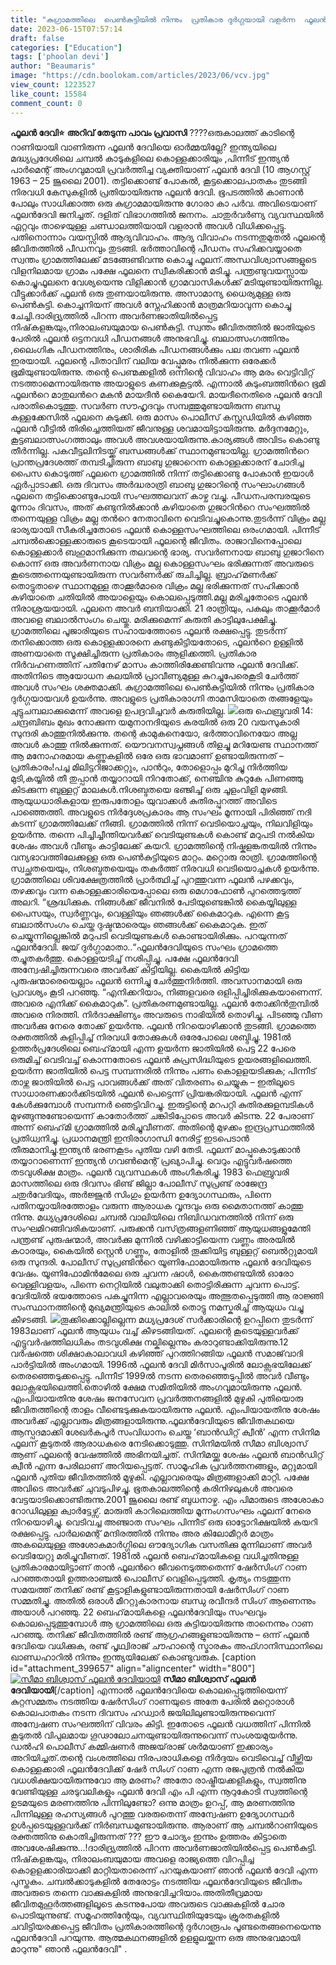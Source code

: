 ```yaml
---
title: "കുഗ്രാമത്തിലെ  പെണ്‍കുട്ടിയില്‍ നിന്നും  പ്രതികാര ദുര്‍ഗ്ഗയായി വളർന്ന  ഫൂലൻ ദേവിയുടെ കഥ"
date: 2023-06-15T07:57:14
draft: false
categories: ["Education"]
tags: ['phoolan devi']
author: "Beaumaris"
image: "https://cdn.boolokam.com/articles/2023/06/vcv.jpg"
view_count: 1223527
like_count: 15584
comment_count: 0
---
```


**ഫൂലൻ ദേവി⭐** **അറിവ് തേടുന്ന പാവം പ്രവാസി** ????ഒരുകാലത്ത് കാടിന്റെ റാണിയായി വാണിരുന്ന ഫൂലന്‍ ദേവിയെ ഓര്‍മ്മയില്ലേ? ഇന്ത്യയിലെ മദ്ധ്യപ്രദേശിലെ ചമ്പൽ കാടുകളിലെ കൊള്ളക്കാരിയും ,പിന്നീട് ഇന്ത്യൻ പാർമെന്റ് അംഗവുമായി പ്രവർത്തിച്ച വ്യക്തിയാണ് ഫൂലൻ ദേവി (10 ആഗസ്റ്റ് 1963 – 25 ജൂലൈ 2001). തട്ടിക്കൊണ്ട് പോകൽ, കൂട്ടക്കൊലപാതകം തുടങ്ങി നിരവധി കേസുകളിൽ പ്രതിയായിരുന്നു ഫൂലൻ ദേവി. ഭൂപടത്തില്‍ കാണാന്‍ പോലും സാധിക്കാത്ത ഒരു കുഗ്രാമമായിരുന്നു ഗോരാ കാ പര്‍വ. അവിടെയാണ് ഫൂലന്‍ദേവി ജനിച്ചത്‌. ദളിത് വിഭാഗത്തില്‍ ജനനം. ചാതുര്‍വര്‍ണ്യ വ്യവസ്ഥയില്‍ ഏറ്റവും താഴെയുള്ള ചണ്ഡാലത്തിയായി വളരാന്‍ അവള്‍ വിധിക്കപ്പെട്ടു. പതിനൊന്നാം വയസ്സില്‍ ആദ്യവിവാഹം. ആദ്യ വിവാഹം നടന്നതുമുതല്‍ ഫൂലന്റെ ജീവിതത്തില്‍ പീഡനവും തുടങ്ങി. ഭര്‍ത്താവിന്റെ പീഡനം സഹിക്കവയ്യാതെ സ്വന്തം ഗ്രാമത്തിലേക്ക്‌ മടങ്ങേണ്ടിവന്നു കൊച്ചു ഫൂലന്‌.അന്ധവിശ്വാസങ്ങളുടെ വിളനിലമായ ഗ്രാമം പക്ഷേ ഫൂലനെ സ്വീകരിക്കാന്‍ മടിച്ചു. പന്ത്രണ്ടുവയസ്സായ കൊച്ചുഫൂലനെ വേശ്യയെന്നു വിളിക്കാന്‍ ഗ്രാമവാസികള്‍ക്ക്‌ മടിയുണ്ടായിരുന്നില്ല. വീട്ടുക്കാര്‍ക്ക്‌ ഫൂലന്‍ ഒരു തുണയായിരുന്നു. അസാമാന്യ ധൈര്യമുള്ള ഒരു പെണ്‍കുട്ടി. കൊച്ചനിയന്‌ അവള്‍ സ്നേഹിക്കാന്‍ മാത്രമറിയാവുന്ന കൊച്ചു ചേച്ചി.ദാരിദ്ര്യത്തില്‍ പിറന്ന അവര്‍ണജാതിയില്‍പ്പെട്ട നിഷ്‌കളങ്കയും,നിരാലംബയുമായ പെണ്‍കുട്ടി. [](https://cdn.boolokam.com/articles/2023/06/vcv.jpg)സ്വന്തം ജീവിതത്തില്‍ ജാതിയുടെ പേരില്‍ ഫൂലന്‍ ഒട്ടനവധി പീഡനങ്ങള്‍ അനുഭവിച്ചു. ബലാത്സംഗത്തിനും ,ലൈംഗിക പീഡനത്തിനും, ശാരീരിക പീഡനങ്ങള്‍ക്കും പല തവണ ഫൂലന്‍ ഇരയായി. ഫൂലന്റെ പിതാവിന് വലിയ വേപ്പുമരം നില്‍ക്കുന്ന ഒരേക്കര്‍ ഭൂമിയുണ്ടായിരുന്നു. തന്റെ പെണ്മക്കളില്‍ ഒന്നിന്റെ വിവാഹം ആ മരം വെട്ടിവിറ്റ് നടത്താമെന്നായിരുന്നു അയാളുടെ കണക്കുകൂട്ടല്‍. എന്നാല്‍ കുടുംബത്തിന്‍റെ ഭൂമി ഫൂലന്‍റെ മാതുലന്‍റെ മകന്‍ മായദീന്‍ കൈയേറി. മായദീനെതിരെ ഫൂലന്‍ ദേവി പരാതികൊടുത്തു. സവര്‍ണ സൗഹൃദവും സമ്പത്തുമുണ്ടായിരുന്ന ബന്ധു കള്ളക്കേസില്‍ ഫൂലനെ കുടുക്കി. ഒരു മാസം പൊലീസ്‌ കസ്റ്റഡിയില്‍ കഴിഞ്ഞ ഫൂലന്‍ വീട്ടില്‍ തിരിച്ചെത്തിയത്‌ ജീവനുള്ള ശവമായിട്ടായിരുന്നു. മര്‍ദ്ദനമേറ്റും, കൂട്ടബലാത്സംഗത്താലും അവള്‍ അവശയായിരുന്നു.കാര്യങ്ങള്‍ അവിടം കൊണ്ടു തീര്‍ന്നില്ല. പകവീട്ടലിനിടയ്ക്ക് ബന്ധങ്ങള്‍ക്ക് സ്ഥാനമുണ്ടായില്ല. ഗ്രാമത്തിന്‍റെ പ്രാന്തപ്രദേശത്ത്‌ തമ്പടിച്ചിരുന്ന ബാബു ഗുജാറെന്ന കൊള്ളക്കാരന്‌ ചോദിച്ച പൈസ കൊടുത്ത്‌ ഫൂലനെ ഗ്രാമത്തില്‍ നിന്ന്‌ തട്ടിക്കൊണ്ടു പോകാന്‍ ഇയാള്‍ ഏര്‍പ്പാടാക്കി. ഒരു ദിവസം അര്‍ദ്ധരാത്രി ബാബു ഗുജാറിന്റെ സംഘാംഗങ്ങള്‍ ഫൂലനെ തട്ടിക്കൊണ്ടുപോയി സംഘത്തലവന്‌ കാഴ്ച വച്ചു. പീഡനപരമ്പരയുടെ മൂന്നാം ദിവസം, അത് കണ്ടുനില്‍ക്കാന്‍ കഴിയാതെ ഗുജാറിന്‍റെ സംഘത്തില്‍ തന്നെയുള്ള വിക്രം മല്ല തന്‍റെ നേതാവിനെ വെടിവച്ചുകൊന്നു.തുടര്‍ന്ന്‌ വിക്രം മല്ല ഭാര്യയായി സീകരിച്ചതോടെ ഫൂലന്‍ കൊള്ളസംഘത്തിലെ ഒരംഗമായി. പിന്നീട് ചമ്പല്‍ക്കൊള്ളക്കാരുടെ കൂടെയായി ഫൂലന്റെ ജീവിതം. രാജാവിനെപ്പോലെ കൊള്ളക്കാര്‍ ബഹുമാനിക്കുന്ന തലവന്റെ ഭാര്യ‌. സവര്‍ണനായ ബാബു ഗുജാറിനെ കൊന്ന്‌ ഒരു അവര്‍ണനായ വിക്രം മല്ല കൊള്ളസംഘം ഭരിക്കുന്നത്‌ അവരുടെ കൂടെത്തന്നെയുണ്ടായിരുന്ന സവര്‍ണര്‍ക്ക്‌ രുചിച്ചില്ല. ബ്രാഹ്‌മണര്‍ക്ക്‌ തൊട്ടുതാഴെ സ്ഥാനമുള്ള താക്കൂര്‍മാരെ വിക്രം മല്ല ഭരിക്കുന്നത് സഹിക്കാന്‍ കഴിയാതെ ചതിയില്‍ അയാളെയും കൊലപ്പെടുത്തി.മല്ല മരിച്ചതോടെ ഫൂലന്‍ നിരാശ്രയയായി. ഫൂലനെ അവര്‍ ബന്ദിയാക്കി. 21 രാത്രിയും, പകലും താക്കൂര്‍മാര്‍ അവളെ ബലാല്‍സംഗം ചെയ്തു. മരിക്കുമെന്ന്‌ കരുതി കാട്ടിലുപേക്ഷിച്ചു. ഗ്രാമത്തിലെ പൂജാരിയുടെ സഹായത്തോടെ ഫൂലന്‍ രക്ഷപ്പെട്ടു. തുടര്‍ന്ന്‌ തനിക്കൊത്ത ഒരു കൊള്ളക്കാരനെ കണ്ടുകിട്ടിയതോടെ, ഫൂലന്‍റെ ഉള്ളില്‍ അണയാതെ സൂക്ഷിച്ചിരുന്ന പ്രതികാരം ആളിക്കത്തി. പ്രതികാര നിര്‍വഹണത്തിന്‌ പതിനേഴ്‌ മാസം കാത്തിരിക്കേണ്ടിവന്നു ഫൂലന്‍ ദേവിക്ക്‌. അതിനിടെ ആയോധന കലയില്‍ പ്രാവീണ്യമുള്ള കുറച്ചുപേരെകൂടി ചേര്‍ത്ത്‌ അവള്‍ സംഘം ശക്തമാക്കി. കുഗ്രാമത്തിലെ പെണ്‍കുട്ടിയില്‍ നിന്നും പ്രതികാര ദുര്‍ഗ്ഗയായവള്‍ ഉയര്‍ന്നു. അവളുടെ പ്രതികാരാഗ്നി താമസിയാതെ തങ്ങളേയും ചുട്ടുചമ്പലാക്കുമെന്ന് അവളെ ഉപദ്രവിച്ചവര്‍ കരുതിയില്ല. [![](https://cdn.boolokam.com/articles/2023/06/qdqqd.webp)](https://cdn.boolokam.com/articles/2023/06/qdqqd.webp)ഒരു ഫെബ്രുവരി 14: ചന്ദ്രബിബം മുഖം നോക്കുന്ന യമുനാനദിയുടെ കരയില്‍ ഒരു 20 വയസുകാരി സുന്ദരി കാത്തുനില്‍ക്കുന്നു. തന്റെ കാമുകനെയോ, ഭര്‍ത്താവിനെയോ അല്ല അവള്‍ കാത്തു നില്‍ക്കുന്നത്. യൌവനസ്വപ്നങ്ങള്‍ തിളച്ചു മറിയേണ്ട സ്ഥാനത്ത് ആ മനോഹരമായ കണ്ണുകളില്‍ ഒരേ ഒരു ഭാവമാണ് ഉണ്ടായിരുന്നത് – പ്രതികാരം!പച്ച മിലിട്ടറിജാക്കറ്റും, പാന്‍റും, തോളൊപ്പം മുറിച്ചു നിര്‍ത്തിയ മുടി,കയ്യില്‍ തീ തുപ്പാന്‍ തയ്യാറായി നിറതോക്ക്, നെഞ്ചിനു കുറുകേ പിണഞ്ഞു കിടക്കുന്ന ബുള്ളറ്റ് മാലകള്‍.നിശബ്ദതയെ ഭഞ്ജിച്ച് ഒരു ചൂളംവിളി മുഴങ്ങി. ആയുധധാരികളായ ഇരുപതോളം യുവാക്കള്‍ കുതിരപ്പുറത്ത് അവിടെ പാഞ്ഞെത്തി. അവളുടെ നിര്‍ദ്ദേശപ്രകാരം ആ സംഘം മൂന്നായി പിരിഞ്ഞ് നദി കടന്ന് ഗ്രാമത്തിലേക്ക് നീങ്ങി. ഗ്രാമത്തില്‍ നിന്ന് വെടിയൊച്ചയും, നിലവിളിയും ഉയര്‍ന്നു. തന്നെ പിച്ചിച്ചീന്തിയവര്‍ക്ക് വെടിയുണ്ടകള്‍ കൊണ്ട് മറുപടി നല്‍കിയ ശേഷം അവള്‍ വീണ്ടും കാട്ടിലേക്ക് കയറി. ഗ്രാമത്തിന്റെ നിഷ്കളങ്കതയില്‍ നിന്നും വന്യഭാവത്തിലേക്കുള്ള ഒരു പെണ്‍കുട്ടിയുടെ മാറ്റം. മറ്റൊരു രാത്രി. ഗ്രാമത്തിന്റെ സ്വച്ഛതയെയും, നിശബ്ദതയെയും തകര്‍ത്ത് നിരവധി വെടിയൊച്ചകള്‍ ഉയര്‍ന്നു. ഗ്രാമത്തിലെ ശിവക്ഷേത്രത്തില്‍ പ്രാര്‍ത്ഥിച്ച്‌ പുറത്തുവന്ന ഫൂലന്‍ പഴക്കവും, തഴക്കവും വന്ന കൊള്ളക്കാരിയെപ്പോലെ ഒരു മെഗാഫോണ്‍ പുറത്തെടുത്ത്‌ അലറി. “ശ്രദ്ധിക്കുക. നിങ്ങള്‍ക്ക്‌ ജീവനില്‍ പേടിയുണ്ടെങ്കില്‍ കൈയ്യിലുള്ള പൈസയും, സ്വര്‍ണ്ണവും, വെള്ളിയും ഞങ്ങള്‍ക്ക്‌ കൈമാറുക. എന്നെ കൂട്ട ബലാല്‍സംഗം ചെയ്ത ദുഷ്ടന്മാരെയും ഞങ്ങള്‍ക്ക്‌ കൈമാറുക. ഇത്‌ ചെയ്യുന്നില്ലെങ്കില്‍ മറുപടി വെടിയുണ്ടകള്‍ കൊണ്ടായിരിക്കും. പറയുന്നത് ഫൂലന്‍ദേവി. ജയ്‌ ദുര്‍ഗ്ഗാമാതാ..“ഫൂലന്‍ദേവിയുടെ സംഘം ഗ്രാമത്തെ തച്ചുതകര്‍ത്തു. കൊള്ളയടിച്ച്‌ നശിപ്പിച്ചു. പക്ഷേ ഫൂലന്‍ദേവി അന്വേഷിച്ചിരുന്നവരെ അവര്‍ക്ക്‌ കിട്ടിയില്ല. കൈയില്‍ കിട്ടിയ പുരുഷന്മാരെയെല്ലാം ഫൂലന്‍ ഒന്നിച്ചു ചേര്‍ത്തുനിര്‍ത്തി. അവസാനമായി ഒരു പ്രാവശ്യം കൂടി പറഞ്ഞു. “എനിക്കറിയാം, നിങ്ങളവരെ ഒളിപ്പിച്ചിരിക്കുകയാണെന്ന്. അവരെ എനിക്ക്‌ കൈമാറുക”. പ്രതികരണമുണ്ടായില്ല. ഫൂലന്‍ തോക്കിന്‍തുമ്പില്‍ അവരെ നിരത്തി. നിര്‍ദാക്ഷിണ്യം അവരുടെ നാഭിയില്‍ തൊഴിച്ചു. പിടഞ്ഞു വീണ അവര്‍ക്കു നേരെ തോക്ക് ഉയര്‍ന്നു. ഫൂലന്‍ നിറയൊഴിക്കാന്‍ തുടങ്ങി. ഗ്രാമത്തെ രക്തത്തില്‍ കുളിപ്പിച്ച് നിരവധി തോക്കുകള്‍ ഒരേപോലെ ശബ്ദിച്ചു. 1981ല്‍ ഉത്തര്‍പ്രദേശിലെ ബെഹ്‌മായി എന്ന ഉയര്‍ന്ന ജാതിയില്‍ പെട്ട 22 പേരെ ഒരുമിച്ച് വെടിവച്ച് കൊന്നതോടെ ഫൂലന്‍ കുപ്രസിദ്ധിയുടെ ഉയരങ്ങളിലെത്തി. ഉയര്‍ന്ന ജാതിയില്‍ പെട്ട സമ്പന്നരില്‍ നിന്നും പണം കൊളളയടിക്കുക; പിന്നീട് താഴ്ന്ന ജാതിയില്‍ പെട്ട പാവങ്ങള്‍ക്ക് അത് വിതരണം ചെയ്യുക – ഇതിലൂടെ സാധാരണക്കാര്‍ക്കിടയില്‍ ഫൂലന്‍ പെട്ടെന്ന് പ്രിയങ്കരിയായി. ഫൂലന്‍ എന്ന് കേള്‍ക്കുമ്പോള്‍ സമ്പന്നര്‍ ഞെട്ടിവിറച്ചു. ഇരുട്ടിന്റെ മറപറ്റി കുതിരക്കുളമ്പടികള്‍ മുഴങ്ങുന്നുണ്ടോയെന്ന് കാതോര്‍ത്ത് ചങ്കിടിപ്പോടെ അവര്‍ കിടന്നു. 22 പേരാണ്‌ അന്ന് ബെഹ്‌മി ഗ്രാമത്തില്‍ മരിച്ചുവീണത്‌. അതിന്റെ മുഴക്കം ഇന്ദ്രപ്രസ്ഥത്തില്‍ പ്രതിധ്വനിച്ചു. പ്രധാനമന്ത്രി ഇന്ദിരാഗാന്ധി നേരിട്ട് ഇടപെടാന്‍ തീരുമാനിച്ചു.ഇന്ത്യന്‍ ഭരണകൂടം പുതിയ വഴി തേടി. ഫൂലന്‌ മാപ്പുകൊടുക്കാന്‍ തയ്യാറാണെന്ന്‌ ഇന്ത്യന്‍ ഗവണ്‍മെന്റ്‌ പ്രഖ്യാപിച്ചു. വെറും എട്ടുവര്‍ഷത്തെ തടവുശിക്ഷ മാത്രം. ഫൂലന്‍ വ്യവസ്ഥകള്‍ അംഗീകരിച്ചു. 1983 ഫെബ്രുവരി മാസത്തിലെ ഒരു ദിവസം ഭിണ്ട്‌ ജില്ലാ പോലീസ്‌ സുപ്രണ്ട്‌ രാജേന്ദ്ര ചതുര്‍വേദിയും, അര്‍ജ്ജുന്‍ സിംഗും ഉയര്‍ന്ന ഉദ്യോഗസ്ഥരും, പിന്നെ പതിനയ്യായിരത്തോളം വരുന്ന ആരാധക വൃന്ദവും ഒരു മൈതാനത്ത് കാത്തു നിന്നു. മധ്യപ്രദേശിലെ ചമ്പല്‍ വാലിയിലെ നിബിഡവനത്തില്‍ നിന്ന്‌ ഒരു സംഘമിറങ്ങിവരികയാണ്‌. പരുക്കന്‍ വസ്‌ത്രങ്ങളണിഞ്ഞ്‌ ആയുധങ്ങളുമേന്തി പന്ത്രണ്ട്‌ പുരുഷന്മാര്‍, അവര്‍ക്കു മുന്നില്‍ വഴിക്കാട്ടിയെന്ന വണ്ണം അരയില്‍ കഠാരയും, കൈയില്‍ സ്റ്റെന്‍ ഗണ്ണും, തോളില്‍ തൂക്കിയിട്ട ബുള്ളറ്റ്‌ ബെല്‍റ്റുമായി ഒരു സുന്ദരി. പോലീസ്‌ സുപ്രണ്ടിന്‍റെ യൂണിഫോമായിരുന്നു ഫൂലന്‍ ദേവിയുടെ വേഷം. യൂണിഫോമിന്‍മേലെ ഒരു ചുവന്ന ഷാള്‍, കൈത്തണ്ടയില്‍ ഓരോ വെള്ളിവളയം, പിന്നെ നെറ്റിയില്‍ വലുതാക്കി തൊട്ടിരിക്കുന്ന ചുവന്ന പൊട്ട്‌. വേദിയില്‍ ഭയത്തോടെ പകച്ചുനിന്ന എല്ലാവരെയും അത്ഭുതപ്പെടുത്തി ആ രാജ്ഞി സംസ്ഥാനത്തിന്റെ മുഖ്യമന്ത്രിയുടെ കാലില്‍ തൊട്ടു നമസ്കരിച്ച് ആയുധം വച്ചു കീ‍ഴടങ്ങി. [![](https://cdn.boolokam.com/articles/2023/06/eww.webp)](https://cdn.boolokam.com/articles/2023/06/eww.webp)തൂക്കിക്കൊല്ലില്ലെന്ന മധ്യപ്രദേശ് സര്‍ക്കാരിന്റെ ഉറപ്പിനെ തുടര്‍ന്ന് 1983ലാണ് ഫൂലന്‍ ആയുധം വച്ച് കീഴടങ്ങിയത്. ഫൂലന്റെ കൂടെയുള്ളവര്‍ക്ക് എട്ടുവര്‍ഷത്തിലധികം തടവുശിക്ഷ നല്കില്ലെന്നും കരാറുണ്ടാക്കിയിരുന്നു.12 വർഷത്തെ ശിക്ഷാകാലാവധി കഴിഞ്ഞ് പുറത്തിറങ്ങിയ ഫൂലന്‍ സമാജ്‌വാദി പാര്‍ട്ടിയില്‍ അംഗമായി. 1996ല്‍ ഫൂലന്‍ ദേവി മിര്‍സാപൂരില്‍ ലോക്സഭയിലേക്ക് തെരഞ്ഞെടുക്കപ്പെട്ടു. പിന്നീട് 1999ല്‍ നടന്ന തെരഞ്ഞെടുപ്പില്‍ അവര്‍ വീണ്ടും ലോക്സഭയിലെത്തി.തൊഴില്‍ ക്ഷേമ സമിതിയില്‍ അംഗവുമായിരുന്നു ഫൂലന്‍. എംപിയായതിനു ശേഷം ജനസേവന പ്രവര്‍ത്തനങ്ങളില്‍ മുഴുകി പുതിയൊരു ജീവിതത്തിന്റെ താളം വീണ്ടെടുക്കുകയായിരുന്നു ഫൂലന്‍. എംപിയായതിനു ശേഷം അവര്‍ക്ക് എല്ലാവരും മിത്രങ്ങളായിരുന്നു.ഫൂലന്‍ദേവിയുടെ ജീവിതകഥയെ ആസ്പദമാക്കി ശേഖര്‍കപൂര്‍ സംവിധാനം ചെയ്ത ‘ബാന്‍ഡിറ്റ് ക്വീന്‍’ എന്ന സിനിമ ഫൂലന് കൂടുതല്‍ ആരാധകരെ നേടിക്കൊടുത്തു. സിനിമയില്‍ സീമാ ബിശ്വാസ് ആണ് ഫൂലന്റെ വേഷത്തില്‍ അഭിനയിച്ചത്. സിനിമയ്ക്കു ശേഷം ഫൂലന്‍ ബാന്‍ഡിറ്റ് ക്വീന്‍ എന്ന പേരിലാണ് അറിയപ്പെട്ടത്. സാമൂഹിക പ്രവര്‍ത്തനങ്ങളും, മറ്റുമായി ഫൂലന്‍ പുതിയ ജീവിതത്തില്‍ മുഴുകി. എല്ലാവരെയും മിത്രങ്ങളാക്കി മാറ്റി. പക്ഷേ അവിടെ അവര്‍ക്ക് ചുവടുപിഴച്ചു. ഭൂതകാലത്തിന്റെ കരിനിഴലുകള്‍ അവരെ വേട്ടയാടിക്കൊണ്ടിരുന്നു.2001 ജൂലൈ രണ്ട് ബുധനാഴ്ച. എം പിമാരുടെ അശോകാ റോഡിലുള്ള ക്വാര്‍ട്ടേഴ്സ്. മാരുതി കാറിലെത്തിയ മൂന്നംഗസംഘം ഫൂലന് നേരെ നിറയൊഴിച്ചു. വെടിവച്ച അഞ്ജാത സംഘം പിന്നീട് ഒരു ഓട്ടോറിക്ഷയില്‍ കയറി രക്ഷപ്പെട്ടു. പാര്‍ലമെന്റ് മന്ദിരത്തില്‍ നിന്നും അര കിലോമീറ്റര്‍ മാത്രം അകലെയുള്ള അശോകമാര്‍ഗ്ഗിലെ ഔദ്യോഗിക വസതിക്കു മുന്നിലാണ് അവര്‍ വെടിയേറ്റു മരിച്ചുവീണത്. 1981ല്‍ ഫൂലന്‍ ബെഹ്‌മായികളെ വധിച്ചതിനുള്ള പ്രതികാരമായിട്ടാണ് താന്‍ ഫൂലന്‍റെ ജീവനെടുത്തതെന്ന് ഷേര്‍സിംഗ് റാണ പറഞ്ഞതായി ഉത്തരാഞ്ചല്‍ പൊലീസ് വെളിപ്പെടുത്തി. കൃത്യം നടത്തുന്ന സമയത്ത് തനിക്ക് രണ്ട് കൂട്ടാളികളുണ്ടായിരുന്നതായി ഷേര്‍സിംഗ് റാണ സമ്മതിച്ചു. അതില്‍ ഒരാള്‍ മീററ്റുകാരനായ ബന്ധു രവീന്ദര്‍ സിംഗ് ആണെന്നും അയാള്‍ പറഞ്ഞു. 22 ബെഹ്‌മായികളെ ഫൂലന്‍ദേവിയും സംഘവും കൊലപ്പെടുത്തുമ്പോള്‍ ആ ഗ്രാമത്തിലെ ഒരു കുട്ടിയായിരുന്നു താനെന്നും റാണ പറഞ്ഞു. തനിക്ക് ജീവിതത്തില്‍ രണ്ട് ആഗ്രഹങ്ങളുണ്ടായിരുന്നു – ഒന്ന് ഫൂലന്‍ ദേവിയെ വധിക്കുക, രണ്ട് പൃഥ്വിരാജ് ചൗഹാന്റെ സ്മാരകം അഫ്ഗാനിസ്ഥാനിലെ ഖാണ്ഡഹാറില്‍ നിന്നും ഇന്ത്യയിലേക്ക് കൊണ്ടുവരുക. [caption id="attachment_399657" align="aligncenter" width="800"][![ സീമാ ബിശ്വാസ് ഫൂലൻ ദേവിയായി ](https://cdn.boolokam.com/articles/2023/06/r2rrr-1024x683.webp)](https://cdn.boolokam.com/articles/2023/06/r2rrr.webp) **സീമാ ബിശ്വാസ് ഫൂലൻ ദേവിയായി**[/caption] എന്നാല്‍ ഫൂലന്‍ദേവിയെ കൊലപ്പെടുത്തിയെന്ന് കുറ്റസമ്മതം നടത്തിയ ഷേര്‍സിംഗ് റാണയുടെ അതേ പേരില്‍ മറ്റൊരാള്‍ കൊലപാതകം നടന്ന ദിവസം ഹഡ്വാര്‍ ജയിലിലുണ്ടായിരുന്നുവെന്ന് അന്വേഷണ സംഘത്തിന് വിവരം കിട്ടി. ഇതോടെ ഫൂലന്‍ വധത്തിന് പിന്നില്‍ കൂടുതല്‍ വിപുലമായ ഗൂഢാലോചനയുണ്ടായിരുന്നുവെന്ന് സംശയമുയര്‍ന്നു. ഡല്‍ഹി പൊലീസ് കമ്മിഷണര്‍ അജയ്‌രാജ് ശര്‍മയാണ് ഇക്കാര്യം അറിയിച്ചത്.തന്റെ വംശത്തിലെ നിരപരാധികളെ നിര്‍ദ്ദയം വെടിവെച്ച് വീഴ്ത്തിയ കൊള്ളക്കാരി ഫൂലന്‍‌ദേവിക്ക് ഷേര്‍ സിംഗ് റാണ എന്ന രജപുത്രന്‍ നല്‍കിയ വധശിക്ഷയായിരുന്നുവോ ആ മരണം? അതോ രാഷ്ട്രീയക്കളികളും, സ്വത്തിനു വേണ്ടിയുള്ള ചരടുവലികളും ഫൂലന്‍ ‌ദേവി എം പി എന്ന നൂറുകോടി സ്വത്തിന്റെ ഉടമയുടെ മരണത്തിനു പിന്നിലുണ്ടോ? ഒന്നു മാത്രം ഉറപ്പ്, ആ മരണത്തിനു പിന്നിലുള്ള രഹസ്യങ്ങള്‍ പുറത്തു വരരുതെന്ന് അന്വേഷണ ഉദ്യോഗസ്ഥര്‍ ഉള്‍പ്പടെയുള്ളവര്‍ക്ക് നിര്‍ബന്ധമുണ്ടായിരുന്നു. ആരാണ് ആ ചമ്പല്‍റാണിയുടെ രക്തത്തിനു കൊതിച്ചിരുന്നത് ??? ഈ ചോദ്യം ഇന്നും ഉത്തരം കിട്ടാതെ അവശേഷിക്കുന്നു…!ദാരിദ്ര്യത്തില്‍ പിറന്ന അവര്‍ണജാതിയില്‍പ്പെട്ട പെണ്‍കുട്ടി. നിഷ്‌കളങ്കയും, നിരാലംബയുമായ അവളെ രാജ്യത്തെ വിറപ്പിച്ച കൊളളക്കാരിയാക്കി മാറ്റിയതാരെന്ന് പറയുകയാണ് ഞാന്‍ ഫൂലന്‍ ദേവി എന്ന പുസ്തകം. ചമ്പല്‍ക്കാടുകളില്‍ തേരോട്ടം നടത്തിയ ഫൂലന്‍ദേവിയുടെ ജീവിതം അവരുടെ തന്നെ വാക്കുകളില്‍ അനുഭവിച്ചറിയാം.അതിതീവ്രമായ ജീവിതമുഹൂര്‍ത്തങ്ങളിലൂടെ കടന്നുപോയ അവരുടെ വാക്കുകളില്‍ ചോര പൊടിയുന്നുണ്ട്. സമൂഹത്തിന്റേയും, വ്യവസ്ഥിതിയുടേയും ക്രൂരതകളില്‍ ചവിട്ടിയരക്കപ്പെട്ട ജീവിതം പ്രതികാരത്തിന്റെ ദുര്‍ഗാരൂപം പൂണ്ടതെങ്ങനെയെന്നു ഫൂലന്‍ദേവി പറയുന്നു. ആത്മകഥനങ്ങളില്‍ ഉളളുലയ്ക്കുന്ന ഒരു അനുഭവമായി മാറുന്നു" ഞാന്‍ ഫൂലന്‍ദേവി" .
